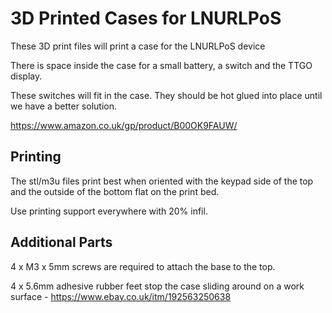# 3D Printed Cases for LNURLPoS

These 3D print files will print a case for the LNURLPoS device

There is space inside the case for a small battery, a switch and the TTGO display.

These switches will fit in the case. They should be hot glued into place until we have a better solution.

https://www.amazon.co.uk/gp/product/B00OK9FAUW/

## Printing

The stl/m3u files print best when oriented with the keypad side of the top and the outside of the bottom flat on the print bed. 

Use printing support everywhere with 20% infil.

## Additional Parts

4 x M3 x 5mm screws are required to attach the base to the top.

4 x 5.6mm adhesive rubber feet stop the case sliding around on a work surface - https://www.ebay.co.uk/itm/192563250638

